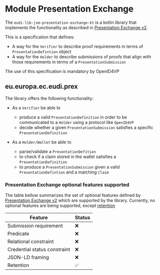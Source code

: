 # Module Presentation Exchange

The `eudi-lib-jvm-presentation-exchange-kt` is a kotlin library that implements the functionality as described in
[Presentation Exchange v2](https://identity.foundation/presentation-exchange/spec/v2.0.0/).

This is a specification that defines:

* A way for the `Verifier` to describe proof requirements in terms of `PresentationDefintion` object
* A way for the `Holder` to describe submissions of proofs that align with those requirements in terms of a `PresentationSubmission`

The use of this specification is mandatory by OpenID4VP

## eu.europa.ec.eudi.prex

The library offers the following functionality:

* As a `Verifier` be able to
    * produce a valid `PresentationDefinition` in order to be communicated to a `Holder` using a protocol like `OpenID4VP`
    * decide whether a given `PresentationSubmission` satisfies a specific `PresentationDefinition`

* As a `Holder/Wallet` be able to
    * parse/validate a `PresentationDefition`
    * to check if a claim stored in the wallet satisfies a `PresentationDefinition`
    * to produce a `PresentationSubmission` given a valid `PresentationDefintion` and a matching `Claim`

### Presentation Exchange optional features supported

The table bellow summarizes the set of optional features defined by [Presentation Exchange v2](https://identity.foundation/presentation-exchange/spec/v2.0.0/)
which are supported by the library.
Currently, no optional features are being supported, except [retention](https://identity.foundation/presentation-exchange/spec/v2.0.0/#retention-feature)

| Feature                      | Status |
|------------------------------|--------|
| Submission requirement       | ❌      |
| Predicate                    | ❌      |
| Relational constraint        | ❌      |
| Credential status constraint | ❌      |
| JSON-LD framing              | ❌      |
| Retention                    | ✅      |
